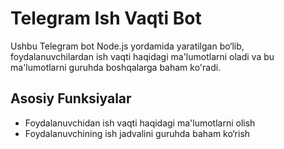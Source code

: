 # Telegram Ish Vaqti Bot

Ushbu Telegram bot Node.js yordamida yaratilgan bo‘lib, foydalanuvchilardan ish vaqti haqidagi ma'lumotlarni oladi va bu ma'lumotlarni guruhda boshqalarga baham ko'radi.

## Asosiy Funksiyalar

- Foydalanuvchidan ish vaqti haqidagi ma'lumotlarni olish
- Foydalanuvchining ish jadvalini guruhda baham ko‘rish